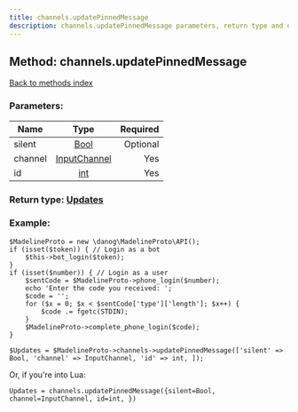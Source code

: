 ```yaml
---
title: channels.updatePinnedMessage
description: channels.updatePinnedMessage parameters, return type and example
---
```

## Method: channels.updatePinnedMessage  
[Back to methods index](index.md)


### Parameters:

| Name     |    Type       | Required |
|----------|:-------------:|---------:|
|silent|[Bool](../types/Bool.md) | Optional|
|channel|[InputChannel](../types/InputChannel.md) | Yes|
|id|[int](../types/int.md) | Yes|


### Return type: [Updates](../types/Updates.md)

### Example:


```
$MadelineProto = new \danog\MadelineProto\API();
if (isset($token)) { // Login as a bot
    $this->bot_login($token);
}
if (isset($number)) { // Login as a user
    $sentCode = $MadelineProto->phone_login($number);
    echo 'Enter the code you received: ';
    $code = '';
    for ($x = 0; $x < $sentCode['type']['length']; $x++) {
        $code .= fgetc(STDIN);
    }
    $MadelineProto->complete_phone_login($code);
}

$Updates = $MadelineProto->channels->updatePinnedMessage(['silent' => Bool, 'channel' => InputChannel, 'id' => int, ]);
```

Or, if you're into Lua:

```
Updates = channels.updatePinnedMessage({silent=Bool, channel=InputChannel, id=int, })
```

